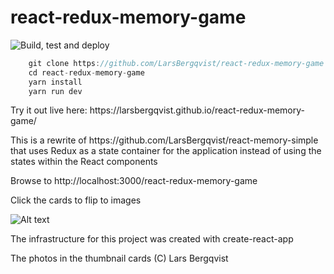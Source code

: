 # react-redux-memory-game
![Build, test and deploy](https://github.com/larsbergqvist/react-redux-memory-game/actions/workflows/cd.yml/badge.svg)

<p>

```javascript
    git clone https://github.com/LarsBergqvist/react-redux-memory-game
    cd react-redux-memory-game
    yarn install
    yarn run dev
```
<p>Try it out live here: https://larsbergqvist.github.io/react-redux-memory-game/

<p>This is a rewrite of https://github.com/LarsBergqvist/react-memory-simple that uses Redux as a state container for the application instead of using the states within the React components
<p>Browse to http://localhost:3000/react-redux-memory-game
<p>Click the cards to flip to images<p>

![Alt text](screenshot.png?raw=true "A simple memory game in React")
<p>The infrastructure for this project was created with create-react-app
<p>The photos in the thumbnail cards (C) Lars Bergqvist

